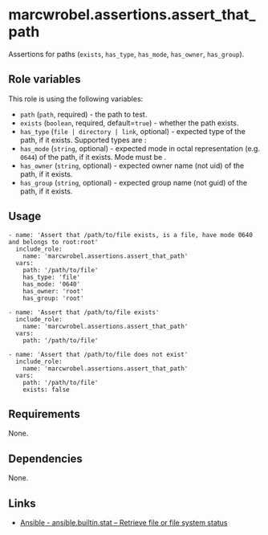 # marcwrobel.assertions.assert_that_path

Assertions for paths (`exists`, `has_type`, `has_mode`, `has_owner`, `has_group`).

## Role variables

This role is using the following variables:

- `path` (`path`, required) - the path to test.
- `exists` (`boolean`, required, default=`true`) - whether the path exists.
- `has_type` (`file | directory | link`, optional) - expected type of the path, if it exists. Supported types are :
- `has_mode` (`string`, optional) - expected mode in octal representation (e.g. `0644`) of the path, if it exists. Mode must be .
- `has_owner` (`string`, optional) - expected owner name (not uid) of the path, if it exists.
- `has_group` (`string`, optional) - expected group name (not guid) of the path, if it exists.

## Usage

    - name: 'Assert that /path/to/file exists, is a file, have mode 0640 and belongs to root:root'
      include_role:
        name: 'marcwrobel.assertions.assert_that_path'
      vars:
        path: '/path/to/file'
        has_type: 'file'
        has_mode: '0640'
        has_owner: 'root'
        has_group: 'root'

    - name: 'Assert that /path/to/file exists'
      include_role:
        name: 'marcwrobel.assertions.assert_that_path'
      vars:
        path: '/path/to/file'

    - name: 'Assert that /path/to/file does not exist'
      include_role:
        name: 'marcwrobel.assertions.assert_that_path'
      vars:
        path: '/path/to/file'
        exists: false

## Requirements

None.

## Dependencies

None.

## Links

- [Ansible - ansible.builtin.stat – Retrieve file or file system status](https://docs.ansible.com/ansible/latest/collections/ansible/builtin/stat_module.html)
